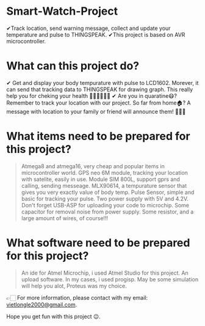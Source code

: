 # Smart-Watch-Project
✔Track location, send warning message, collect and update your temperature and pulse to THINGSPEAK.
✔This  project is based on AVR microcontroller.

# What can this project do?
✔  Get and display your body tempurature with pulse to LCD1602. Morever, it can send that tracking data to THINGSPEAK for drawing graph. 
This really help you for cheking your health 💪🏻💪🏻💪🏻
✔  Are you in quaratine😷? Remember to track your location with our project. So far from home🏠? A message with location to your family or friend will announce them! 📢📢📢

#  What items need to be prepared for this project?
> Atmega8 and atmega16, very cheap and popular items in microcontroller world.
> GPS neo 6M module, tracking your location with satelite, easily in use.
> Module SIM 800L, support gprs and calling, sending messeage.
> MLX90614, a tempurature sensor that gives you very exactly value of body temp.
> Pulse Sensor, simple and basic for tracking your pulse.
> Two power supply with 5V and 4.2V.
> Don't forget USB-ASP for uploading your code to microchip.
> Some capacitor for removal noise from power supply.
> Some resistor, and a large amount of wires, of course!!!

# What software need to be prepared for this project?
> An ide for Atmel Microchip, i used Atmel Studio for this project.
> An upload software. In my cases, i used progisp.
> May be some simulation will help you alot, Proteus was my choice.

👉🏻 For more information, please contact with my email: vietlongle2000@gmail.com.

Hope you get fun with this  project 😉.
